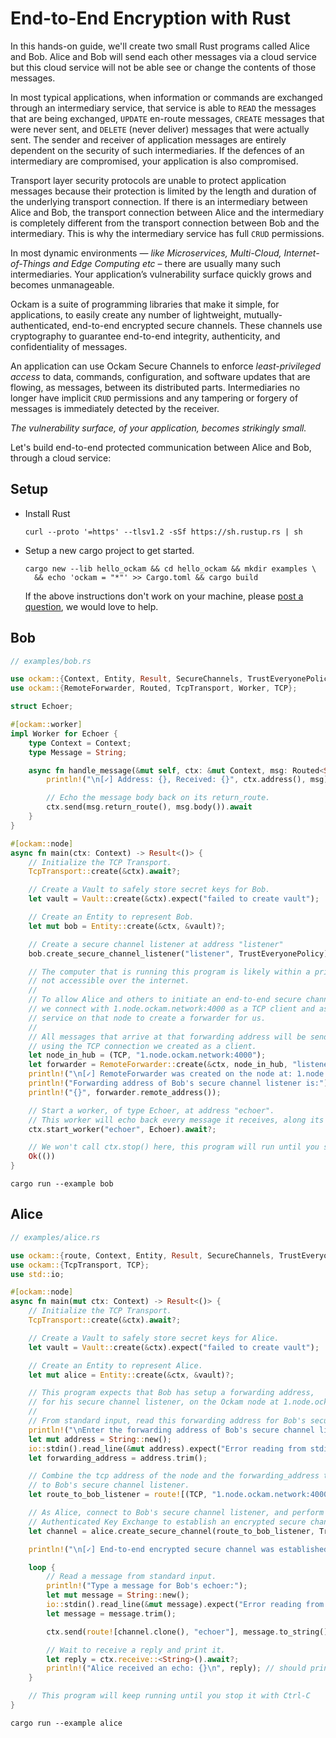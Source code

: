 # End-to-End Encryption with Rust

In this hands-on guide, we'll create two small Rust programs called Alice and Bob. Alice and Bob
will send each other messages via a cloud service but this cloud service will not be able see or change
the contents of those messages.

In most typical applications, when information or commands are exchanged through an intermediary service,
that service is able to `READ` the messages that are being exchanged, `UPDATE` en-route messages, `CREATE`
messages that were never sent, and `DELETE` (never deliver) messages that were actually sent. The sender
and receiver of application messages are entirely dependent on the security of such intermediaries. If the
defences of an intermediary are compromised, your application is also compromised.

Transport layer security protocols are unable to protect application messages because their protection
is limited by the length and duration of the underlying transport connection. If there is an intermediary
between Alice and Bob, the transport connection between Alice and the intermediary is completely different
from the transport connection between Bob and the intermediary. This is why the intermediary service has
full `CRUD` permissions.

In most dynamic environments —
_like Microservices, Multi-Cloud, Internet-of-Things and Edge Computing etc_
– there are usually many such intermediaries.
Your application’s vulnerability surface quickly grows and becomes unmanageable.

Ockam is a suite of programming libraries that make it simple, for applications, to easily create any
number of lightweight, mutually-authenticated, end-to-end encrypted secure channels. These channels use
cryptography to guarantee end-to-end integrity, authenticity, and confidentiality of messages.

An application can use Ockam Secure Channels to enforce _least-privileged access_ to data, commands,
configuration, and software updates that are flowing, as messages, between its distributed parts. Intermediaries
no longer have implicit `CRUD` permissions and any tampering or forgery of messages is immediately detected
by the receiver.

_The vulnerability surface, of your application, becomes strikingly small._

Let's build end-to-end protected communication between Alice and Bob, through a cloud service:

## Setup

* Install Rust

    ```
    curl --proto '=https' --tlsv1.2 -sSf https://sh.rustup.rs | sh
    ```

* Setup a new cargo project to get started.

    ```
    cargo new --lib hello_ockam && cd hello_ockam && mkdir examples \
      && echo 'ockam = "*"' >> Cargo.toml && cargo build
    ```

    If the above instructions don't work on your machine, please
    [post a question](https://github.com/ockam-network/ockam/discussions/1642),
    we would love to help.

## Bob

```rust
// examples/bob.rs

use ockam::{Context, Entity, Result, SecureChannels, TrustEveryonePolicy, Vault};
use ockam::{RemoteForwarder, Routed, TcpTransport, Worker, TCP};

struct Echoer;

#[ockam::worker]
impl Worker for Echoer {
    type Context = Context;
    type Message = String;

    async fn handle_message(&mut self, ctx: &mut Context, msg: Routed<String>) -> Result<()> {
        println!("\n[✓] Address: {}, Received: {}", ctx.address(), msg);

        // Echo the message body back on its return_route.
        ctx.send(msg.return_route(), msg.body()).await
    }
}

#[ockam::node]
async fn main(ctx: Context) -> Result<()> {
    // Initialize the TCP Transport.
    TcpTransport::create(&ctx).await?;

    // Create a Vault to safely store secret keys for Bob.
    let vault = Vault::create(&ctx).expect("failed to create vault");

    // Create an Entity to represent Bob.
    let mut bob = Entity::create(&ctx, &vault)?;

    // Create a secure channel listener at address "listener"
    bob.create_secure_channel_listener("listener", TrustEveryonePolicy)?;

    // The computer that is running this program is likely within a private network and
    // not accessible over the internet.
    //
    // To allow Alice and others to initiate an end-to-end secure channel with this program
    // we connect with 1.node.ockam.network:4000 as a TCP client and ask the forwarding
    // service on that node to create a forwarder for us.
    //
    // All messages that arrive at that forwarding address will be send to this program
    // using the TCP connection we created as a client.
    let node_in_hub = (TCP, "1.node.ockam.network:4000");
    let forwarder = RemoteForwarder::create(&ctx, node_in_hub, "listener").await?;
    println!("\n[✓] RemoteForwarder was created on the node at: 1.node.ockam.network:4000");
    println!("Forwarding address of Bob's secure channel listener is:");
    println!("{}", forwarder.remote_address());

    // Start a worker, of type Echoer, at address "echoer".
    // This worker will echo back every message it receives, along its return route.
    ctx.start_worker("echoer", Echoer).await?;

    // We won't call ctx.stop() here, this program will run until you stop it with Ctrl-C
    Ok(())
}

```

```
cargo run --example bob
```

## Alice

```rust
// examples/alice.rs

use ockam::{route, Context, Entity, Result, SecureChannels, TrustEveryonePolicy, Vault};
use ockam::{TcpTransport, TCP};
use std::io;

#[ockam::node]
async fn main(mut ctx: Context) -> Result<()> {
    // Initialize the TCP Transport.
    TcpTransport::create(&ctx).await?;

    // Create a Vault to safely store secret keys for Alice.
    let vault = Vault::create(&ctx).expect("failed to create vault");

    // Create an Entity to represent Alice.
    let mut alice = Entity::create(&ctx, &vault)?;

    // This program expects that Bob has setup a forwarding address,
    // for his secure channel listener, on the Ockam node at 1.node.ockam.network:4000.
    //
    // From standard input, read this forwarding address for Bob's secure channel listener.
    println!("\nEnter the forwarding address of Bob's secure channel listener: ");
    let mut address = String::new();
    io::stdin().read_line(&mut address).expect("Error reading from stdin.");
    let forwarding_address = address.trim();

    // Combine the tcp address of the node and the forwarding_address to get a route
    // to Bob's secure channel listener.
    let route_to_bob_listener = route![(TCP, "1.node.ockam.network:4000"), forwarding_address];

    // As Alice, connect to Bob's secure channel listener, and perform an
    // Authenticated Key Exchange to establish an encrypted secure channel with Bob.
    let channel = alice.create_secure_channel(route_to_bob_listener, TrustEveryonePolicy)?;

    println!("\n[✓] End-to-end encrypted secure channel was established.\n");

    loop {
        // Read a message from standard input.
        println!("Type a message for Bob's echoer:");
        let mut message = String::new();
        io::stdin().read_line(&mut message).expect("Error reading from stdin.");
        let message = message.trim();

        ctx.send(route![channel.clone(), "echoer"], message.to_string()).await?;

        // Wait to receive a reply and print it.
        let reply = ctx.receive::<String>().await?;
        println!("Alice received an echo: {}\n", reply); // should print "Hello Ockam!"
    }

    // This program will keep running until you stop it with Ctrl-C
}

```

```
cargo run --example alice
```

<div style="display: none; visibility: hidden;">
<hr><b>Next:</b> <a href="">A step-by-step introduction</a>
</div>

